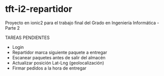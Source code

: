 # tft-i2-repartidor
Proyecto en ionic2 para el trabajo final del Grado en Ingeniería Informática - Parte 2

TAREAS PENDIENTES
- Login
- Repartidor marca siguiente paquete a entregar
- Escanear paquetes antes de salir del almacén
- Actualizar posición Lat-Lng (geolocalización)
- Firmar pedidos a la hora de entregar